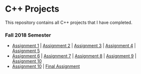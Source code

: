 # C++ Projects
This repository contains all C++ projects that I have completed.

### **Fall 2018 Semester**
- [Assignment 1](Assignment1.cpp)  |  [Assignment 2](Assignment2.cpp)  |  [Assignment 3](Assignment3.cpp)  |  [Assignment 4](Assignment4.cpp)  |  [Assignment 5](UsingFiles-StudentLineUp.cpp)
- [Assignment 6](Assignment6.cpp)  |  [Assignment 7](Assignmennt7.cpp)  |  [Assignment 8](Chapter8Practice.cpp)  |  [Assignment 9](ReverseArray.cpp)  |  [Assignment 10](Assignment10.cpp)
- [Assignment 10](Assignment11.cpp)  |  [Final Assignment]()

